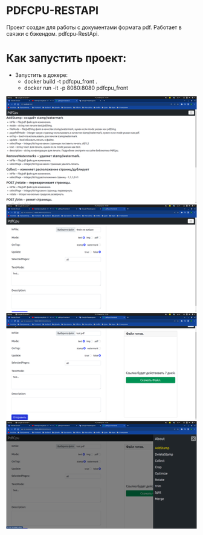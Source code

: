 <h1>PDFCPU-RESTAPI</h1>
<span>Проект создан для работы с документами формата pdf. Работает в связки с бэкендом. pdfcpu-RestApi.</span>
<h1>Как запустить проект:</h1>
<ul>
    <li>
        <span>Запустить в докере:</span>
        <ul>
            <li>docker build -t pdfcpu_front .</li>
            <li>docker run -it -p 8080:8080 pdfcpu_front</li>
        </ul>
    </li>
</ul>
</h1>
<img src="./README-IMAGE/1.png"/>
<img src="./README-IMAGE/2.png"/>
<img src="./README-IMAGE/3.png"/>
<img src="./README-IMAGE/4.png"/>
